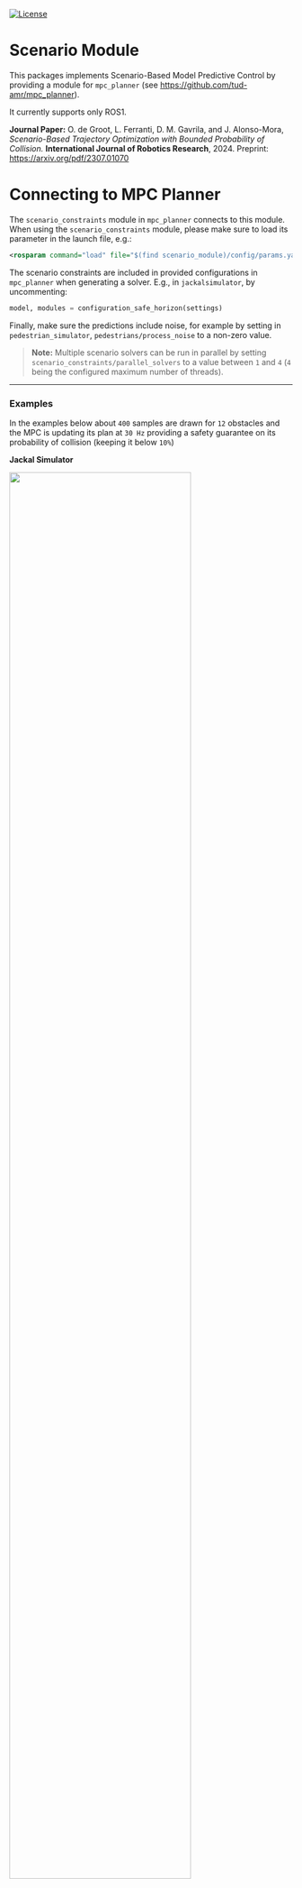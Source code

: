 [![License](https://img.shields.io/badge/License-Apache_2.0-blue.svg)](https://opensource.org/licenses/Apache-2.0)


# Scenario Module
This packages implements Scenario-Based Model Predictive Control by providing a module for `mpc_planner` (see https://github.com/tud-amr/mpc_planner). 

It currently supports only ROS1.


**Journal Paper:** O. de Groot, L. Ferranti, D. M. Gavrila, and J. Alonso-Mora, *Scenario-Based Trajectory Optimization with Bounded Probability of Collision.* **International Journal of Robotics Research**, 2024. Preprint: https://arxiv.org/pdf/2307.01070

# Connecting to MPC Planner
The `scenario_constraints` module in `mpc_planner` connects to this module. When using the `scenario_constraints` module, please make sure to load its parameter in the launch file, e.g.:

```xml
<rosparam command="load" file="$(find scenario_module)/config/params.yaml"/>
```

The scenario constraints are included in provided configurations in `mpc_planner` when generating a solver. E.g., in `jackalsimulator`, by uncommenting:

```python
model, modules = configuration_safe_horizon(settings)
```

Finally, make sure the predictions include noise, for example by setting in `pedestrian_simulator`, `pedestrians/process_noise` to a non-zero value.

> **Note:** Multiple scenario solvers can be run in parallel by setting `scenario_constraints/parallel_solvers` to a value between `1` and `4` (`4` being the configured maximum number of threads).

---

### Examples

In the examples below about `400` samples are drawn for `12` obstacles and the MPC is updating its plan at `30 Hz` providing a safety guarantee on its probability of collision (keeping it below `10%`)

**Jackal Simulator**

<img src="https://imgur.com/tGkrvta.gif" width="80%">

**ROS Navigation**

<img src="https://imgur.com/4sY15bM.gif" width="80%">
